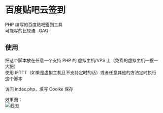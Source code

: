 # 百度贴吧云签到

PHP 编写的百度贴吧签到工具  
可能写的比较渣...QAQ  

## 使用

把这个脚本放在任意一个支持 PHP 的 虚拟主机/VPS 上（免费的虚拟主机一搜一大把）  
使用 IFTTT（如果是虚拟主机且不支持定时的话）或者任意其他的方法定时执行这个脚本  

访问 index.php，填写 Cooike 保存  

效果图：  
![截图](https://github.com/XcantloadX/TieBaCloudSign/blob/master/log.png?raw=true)
